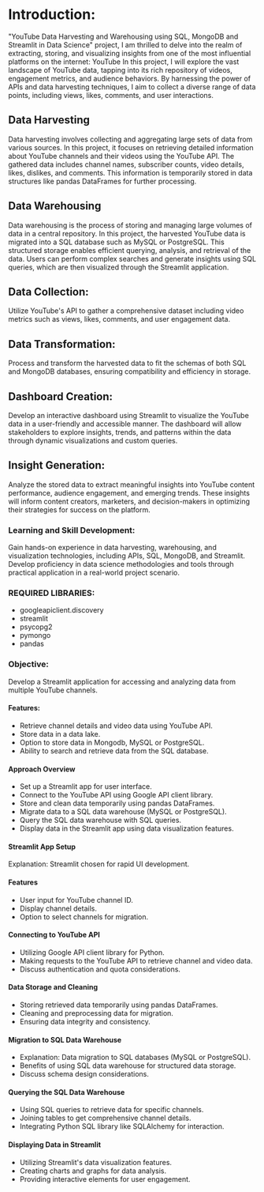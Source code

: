 # Introduction:
"YouTube Data Harvesting and Warehousing using SQL, MongoDB and Streamlit in Data Science" project, I am thrilled to delve into the realm of extracting, storing, and visualizing insights from one of the most influential platforms on the internet: YouTube
In this project, I will explore the vast landscape of YouTube data, tapping into its rich repository of videos, engagement metrics, and audience behaviors. By harnessing the power of APIs and data harvesting techniques, I aim to collect a diverse range of data points, including views, likes, comments, and user interactions.

## Data Harvesting
Data harvesting involves collecting and aggregating large sets of data from various sources. In this project, it focuses on retrieving detailed information about YouTube channels and their videos using the YouTube API. The gathered data includes channel names, subscriber counts, video details, likes, dislikes, and comments. This information is temporarily stored in data structures like pandas DataFrames for further processing.

## Data Warehousing
Data warehousing is the process of storing and managing large volumes of data in a central repository. In this project, the harvested YouTube data is migrated into a SQL database such as MySQL or PostgreSQL. This structured storage enables efficient querying, analysis, and retrieval of the data. Users can perform complex searches and generate insights using SQL queries, which are then visualized through the Streamlit application.

## Data Collection: 
Utilize YouTube's API to gather a comprehensive dataset including video metrics such as views, likes, comments, and user engagement data.

## Data Transformation: 
Process and transform the harvested data to fit the schemas of both SQL and MongoDB databases, ensuring compatibility and efficiency in storage.

## Dashboard Creation:
Develop an interactive dashboard using Streamlit to visualize the YouTube data in a user-friendly and accessible manner. The dashboard will allow stakeholders to explore insights, trends, and patterns within the data through dynamic visualizations and custom queries.

## Insight Generation:
Analyze the stored data to extract meaningful insights into YouTube content performance, audience engagement, and emerging trends. These insights will inform content creators, marketers, and decision-makers in optimizing their strategies for success on the platform.

### Learning and Skill Development:
Gain hands-on experience in data harvesting, warehousing, and visualization technologies, including APIs, SQL, MongoDB, and Streamlit. Develop proficiency in data science methodologies and tools through practical application in a real-world project scenario.

### REQUIRED LIBRARIES:
-	googleapiclient.discovery
-	streamlit
-	psycopg2
-	pymongo
-	pandas

### Objective: 
Develop a Streamlit application for accessing and analyzing data from multiple YouTube channels.

#### Features:
-	Retrieve channel details and video data using YouTube API.
-	Store data in a data lake.
-	Option to store data in Mongodb, MySQL or PostgreSQL.
-	Ability to search and retrieve data from the SQL database.

#### Approach Overview
-	Set up a Streamlit app for user interface.
-	Connect to the YouTube API using Google API client library.
-	Store and clean data temporarily using pandas DataFrames.
-	Migrate data to a SQL data warehouse (MySQL or PostgreSQL).
-	Query the SQL data warehouse with SQL queries.
-	Display data in the Streamlit app using data visualization features.

#### Streamlit App Setup
Explanation: Streamlit chosen for rapid UI development.

#### Features 
-	User input for YouTube channel ID.
-	Display channel details.
-	Option to select channels for migration.

#### Connecting to YouTube API
-	Utilizing Google API client library for Python.
-	Making requests to the YouTube API to retrieve channel and video data.
-	Discuss authentication and quota considerations.

#### Data Storage and Cleaning
-	Storing retrieved data temporarily using pandas DataFrames.
-	Cleaning and preprocessing data for migration.
-	Ensuring data integrity and consistency.

#### Migration to SQL Data Warehouse
-	Explanation: Data migration to SQL databases (MySQL or PostgreSQL).
-	Benefits of using SQL data warehouse for structured data storage.
-	Discuss schema design considerations.

#### Querying the SQL Data Warehouse
-	Using SQL queries to retrieve data for specific channels.
-	Joining tables to get comprehensive channel details.
-	Integrating Python SQL library like SQLAlchemy for interaction.

#### Displaying Data in Streamlit
-	Utilizing Streamlit's data visualization features.
-	Creating charts and graphs for data analysis.
-	Providing interactive elements for user engagement.



